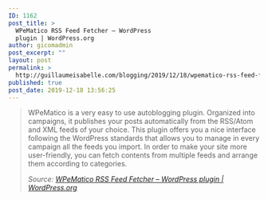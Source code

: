 ```yaml
---
ID: 1162
post_title: >
  WPeMatico RSS Feed Fetcher – WordPress
  plugin | WordPress.org
author: gicomadmin
post_excerpt: ""
layout: post
permalink: >
  http://guillaumeisabelle.com/blogging/2019/12/18/wpematico-rss-feed-fetcher-wordpress-plugin-wordpress-org/
published: true
post_date: 2019-12-18 13:56:25
---
```

<!-- wp:quote -->

<blockquote class="wp-block-quote">
  <p>
    WPeMatico is a very easy to use autoblogging plugin. Organized into campaigns, it publishes your posts automatically from the RSS/Atom and XML feeds of your choice. This plugin offers you a nice interface following the WordPress standards that allows you to manage in every campaign all the feeds you import. In order to make your site more user-friendly, you can fetch contents from multiple feeds and arrange them according to categories.
  </p>
  
  <cite>Source: <em><a href="https://wordpress.org/plugins/wpematico/">WPeMatico RSS Feed Fetcher – WordPress plugin | WordPress.org</a></em></cite>
</blockquote>

<!-- /wp:quote -->